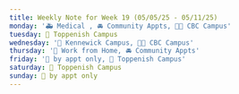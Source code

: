 ```yaml
---
title: Weekly Note for Week 19 (05/05/25 - 05/11/25)
monday: '🚑 Medical , 🚘 Community Appts, 🌃🏫 CBC Campus'
tuesday: 🏫 Toppenish Campus
wednesday: '🏫 Kennewick Campus, 🌃🏫 CBC Campus'
thursday: '🏡 Work from Home, 🚘 Community Appts'
friday: '🫥 by appt only, 🏫 Toppenish Campus'
saturday: 🏫 Toppenish Campus
sunday: 🫥 by appt only
---
```

